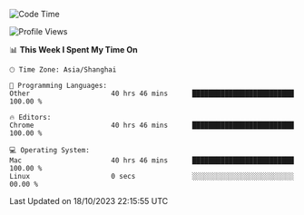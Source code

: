 <!--START_SECTION:waka-->
![Code Time](http://img.shields.io/badge/Code%20Time-1%2C418%20hrs%2049%20mins-blue)

![Profile Views](http://img.shields.io/badge/Profile%20Views-0-blue)

📊 **This Week I Spent My Time On** 

```text
🕑︎ Time Zone: Asia/Shanghai

💬 Programming Languages: 
Other                    40 hrs 46 mins      █████████████████████████   100.00 % 

🔥 Editors: 
Chrome                   40 hrs 46 mins      █████████████████████████   100.00 % 

💻 Operating System: 
Mac                      40 hrs 46 mins      █████████████████████████   100.00 % 
Linux                    0 secs              ░░░░░░░░░░░░░░░░░░░░░░░░░   00.00 % 
```


 Last Updated on 18/10/2023 22:15:55 UTC
<!--END_SECTION:waka-->